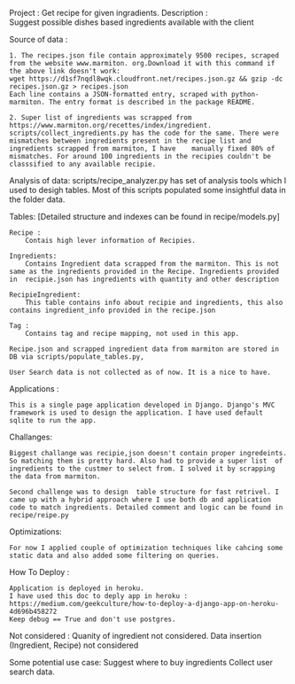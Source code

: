  
Project : Get recipe for given ingradients. 
Description :   
    Suggest possible dishes based ingredients available with the client

Source of data :
    
    1. The recipes.json file contain approximately 9500 recipes, scraped from the website www.marmiton. org.Download it with this command if the above link doesn't work:
    wget https://d1sf7nqdl8wqk.cloudfront.net/recipes.json.gz && gzip -dc recipes.json.gz > recipes.json
    Each line contains a JSON-formatted entry, scraped with python-marmiton. The entry format is described in the package README.   

    2. Super list of ingredients was scrapped from https://www.marmiton.org/recettes/index/ingredient. 
    scripts/collect_ingredients.py has the code for the same. There were mismatches between ingredients present in the recipe list and ingredients scrapped from marmiton, I have    manually fixed 80% of mismatches. For around 100 ingredients in the recipies couldn't be classsified to any available recipie.


Analysis of data: 
    scripts/recipe_analyzer.py has set of analysis tools which I used to desigh tables. Most of this scripts populated some insightful data in the folder data.


Tables:  [Detailed structure and indexes can be found in recipe/models.py]
    
    Recipe : 
        Contais high lever information of Recipies.
    
    Ingredients: 
        Contains Ingredient data scrapped from the marmiton. This is not same as the ingredients provided in the Recipe. Ingredients provided in  recipie.json has ingredients with quantity and other description

    RecipieIngredient:
        This table contains info about recipie and ingredients, this also contains ingredient_info provided in the recipe.json

    Tag : 
        Contains tag and recipe mapping, not used in this app.

    Recipe.json and scrapped ingredient data from marmiton are stored in DB via scripts/populate_tables.py, 

    User Search data is not collected as of now. It is a nice to have.
    

Applications :
   
    This is a single page application developed in Django. Django's MVC framework is used to design the application. I have used default sqlite to run the app.

Challanges: 
   
    Biggest challange was recipie,json doesn't contain proper ingredeints. So matching them is pretty hard. Also had to provide a super list  of ingredients to the custmer to select from. I solved it by scrapping the data from marmiton. 

    Second challenge was to design  table structure for fast retrivel. I came up with a hybrid approach where I use both db and application code to match ingredients. Detailed comment and logic can be found in recipe/reipe.py
    
Optimizations: 
    
    For now I applied couple of optimization techniques like cahcing some static data and also added some filtering on queries. 


How To Deploy :
    
    Application is deployed in heroku.
    I have used this doc to deply app in heroku : https://medium.com/geekculture/how-to-deploy-a-django-app-on-heroku-4d696b458272
    Keep debug == True and don't use postgres. 

Not considered :
    Quanity of ingredient not considered. 
    Data insertion (Ingredient, Recipe) not considered

Some potential use case: 
    Suggest where to buy ingredients
    Collect user search data.
    